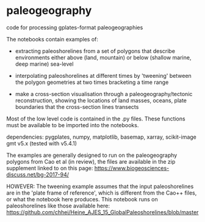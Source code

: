 # paleogeography
code for processing gplates-format paleogeographies

The notebooks contain examples of:
- extracting paleoshorelines from a set of polygons that describe environments either above (land, 
mountain) or below (shallow marine, deep marine) sea-level

- interpolating paleoshorelines at different times by 'tweening' between the polygon geometries at two 
times bracketing a time range

- make a cross-section visualisation through a paleogeography/tectonic reconstruction, showing the locations
of land masses, oceans, plate boundaries that the cross-section lines transects

Most of the low level code is contained in the .py files. These functions must be available to be imported 
into the notebooks. 

dependencies:
pygplates, numpy, matplotlib, basemap, xarray, scikit-image
gmt v5.x (tested with v5.4.1)

The examples are generally designed to run on the paleogeography polygons from Cao et al (in review),
the files are available in the zip supplement linked to on this page:
https://www.biogeosciences-discuss.net/bg-2017-94/

HOWEVER: The tweening example assumes that the input paleoshorelines are in the 'plate frame of reference', which is different from the Cao++ files, or what the notebook here produces. This notebook runs on paleoshorelines like those available here:
https://github.com/chhei/Heine_AJES_15_GlobalPaleoshorelines/blob/master
